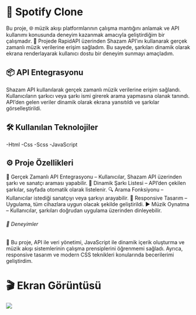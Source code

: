 <h1>🎵 Spotify Clone</h1>

Bu proje, 🌐 müzik akışı platformlarının çalışma mantığını anlamak ve API kullanımı konusunda deneyim kazanmak amacıyla geliştirdiğim bir çalışmadır. 🚀 Projede RapidAPI üzerinden Shazam API’ını kullanarak gerçek zamanlı müzik verilerine erişim sağladım. Bu sayede, şarkıları dinamik olarak ekrana renderlayarak kullanıcı dostu bir deneyim sunmayı amaçladım.

<h2>📦 API Entegrasyonu</h2>

Shazam API kullanılarak gerçek zamanlı müzik verilerine erişim sağlandı.
Kullanıcıların şarkıcı veya şarkı ismi girerek arama yapmasına olanak tanındı.
API’den gelen veriler dinamik olarak ekrana yansıtıldı ve şarkılar görselleştirildi.

<h2>🛠️ Kullanılan Teknolojiler</h2>

-Html
-Css
-Scss
-JavaScript

<h2>⚙️ Proje Özellikleri</h2>

🎵 Gerçek Zamanlı API Entegrasyonu – Kullanıcılar, Shazam API üzerinden şarkı ve sanatçı araması yapabilir.
📄 Dinamik Şarkı Listesi – API’den çekilen şarkılar, sayfada otomatik olarak listelenir.
🔍 Arama Fonksiyonu – Kullanıcılar istediği sanatçıyı veya şarkıyı arayabilir.
📱 Responsive Tasarım – Uygulama, tüm cihazlara uygun olacak şekilde geliştirildi.
▶️ Müzik Oynatma – Kullanıcılar, şarkıları doğrudan uygulama üzerinden dinleyebilir.

<h6>🎯 Deneyimler</h6>

🧠 Bu proje, API ile veri yönetimi, JavaScript ile dinamik içerik oluşturma ve müzik akışı sistemlerinin çalışma prensiplerini öğrenmemi sağladı. Ayrıca, responsive tasarım ve modern CSS teknikleri konularında becerilerimi geliştirdim.


<h1>🎬 Ekran Görüntüsü</h1>

![](./assets/project.gif)
